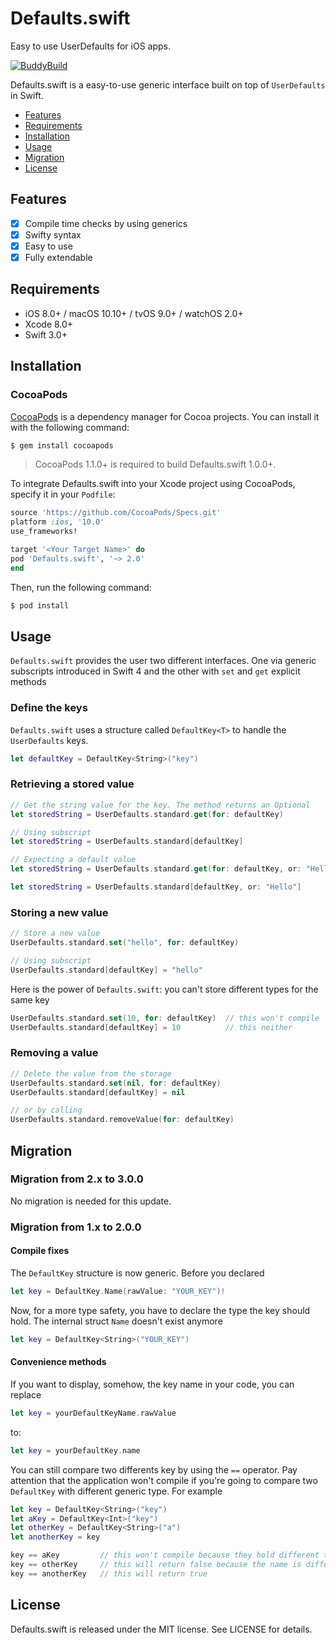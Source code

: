# Defaults.swift
Easy to use UserDefaults for iOS apps.

[![BuddyBuild](https://dashboard.buddybuild.com/api/statusImage?appID=5805ce90187d20010067a129&branch=master&build=latest)](https://dashboard.buddybuild.com/apps/5805ce90187d20010067a129/build/latest)

Defaults.swift is a easy-to-use generic interface built on top of `UserDefaults` in Swift.

- [Features](#features)
- [Requirements](#requirements)
- [Installation](#installation)
- [Usage](#usage)
- [Migration](#migration)
- [License](#license)

## Features

- [x] Compile time checks by using generics
- [x] Swifty syntax
- [x] Easy to use
- [x] Fully extendable

## Requirements

- iOS 8.0+ / macOS 10.10+ / tvOS 9.0+ / watchOS 2.0+
- Xcode 8.0+
- Swift 3.0+

## Installation

### CocoaPods

[CocoaPods](http://cocoapods.org) is a dependency manager for Cocoa projects. You can install it with the following command:

```bash
$ gem install cocoapods
```

> CocoaPods 1.1.0+ is required to build Defaults.swift 1.0.0+.

To integrate Defaults.swift into your Xcode project using CocoaPods, specify it in your `Podfile`:

```ruby
source 'https://github.com/CocoaPods/Specs.git'
platform :ios, '10.0'
use_frameworks!

target '<Your Target Name>' do
pod 'Defaults.swift', '~> 2.0'
end
```

Then, run the following command:

```bash
$ pod install
```

## Usage

`Defaults.swift` provides the user two different interfaces.
One via generic subscripts introduced in Swift 4 and the other with `set` and `get` explicit methods

### Define the keys

`Defaults.swift` uses a structure called `DefaultKey<T>` to handle the `UserDefaults` keys.

```swift
let defaultKey = DefaultKey<String>("key")
```

### Retrieving a stored value

```swift
// Get the string value for the key. The method returns an Optional
let storedString = UserDefaults.standard.get(for: defaultKey)

// Using subscript
let storedString = UserDefaults.standard[defaultKey]

// Expecting a default value
let storedString = UserDefaults.standard.get(for: defaultKey, or: "Hello")

let storedString = UserDefaults.standard[defaultKey, or: "Hello"]
```

### Storing a new value

```swift
// Store a new value
UserDefaults.standard.set("hello", for: defaultKey)

// Using subscript
UserDefaults.standard[defaultKey] = "hello"
```

Here is the power of `Defaults.swift`: you can't store different types for the same key
```swift
UserDefaults.standard.set(10, for: defaultKey)  // this won't compile
UserDefaults.standard[defaultKey] = 10          // this neither
```

### Removing a value

```swift
// Delete the value from the storage
UserDefaults.standard.set(nil, for: defaultKey)
UserDefaults.standard[defaultKey] = nil

// or by calling
UserDefaults.standard.removeValue(for: defaultKey)
```

## Migration

### Migration from 2.x to 3.0.0
No migration is needed for this update.

### Migration from 1.x to 2.0.0

#### Compile fixes
The `DefaultKey` structure is now generic. Before you declared

```swift
let key = DefaultKey.Name(rawValue: "YOUR_KEY")!
```

Now, for a more type safety, you have to declare the type the key should hold.
The internal struct `Name` doesn't exist anymore
```swift
let key = DefaultKey<String>("YOUR_KEY")
```

#### Convenience methods
If you want to display, somehow, the key name in your code, you can replace

```swift
let key = yourDefaultKeyName.rawValue
```

to:
```swift
let key = yourDefaultKey.name
```

You can still compare two differents key by using the `==` operator.
Pay attention that the application won't compile if you're going to compare two
`DefaultKey` with different generic type. For example

```swift
let key = DefaultKey<String>("key")
let aKey = DefaultKey<Int>("key")
let otherKey = DefaultKey<String>("a")
let anotherKey = key

key == aKey         // this won't compile because they hold different types
key == otherKey     // this will return false because the name is different
key == anotherKey   // this will return true
```

## License

Defaults.swift is released under the MIT license. See LICENSE for details.
